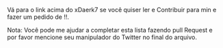 Vá para o link acima do xDaerk7 se você quiser ler e Contribuir para min e fazer um pedido de !!.

Nota: Você pode me ajudar a completar esta lista fazendo pull Request e por favor mencione seu manipulador do Twitter no final do arquivo.
